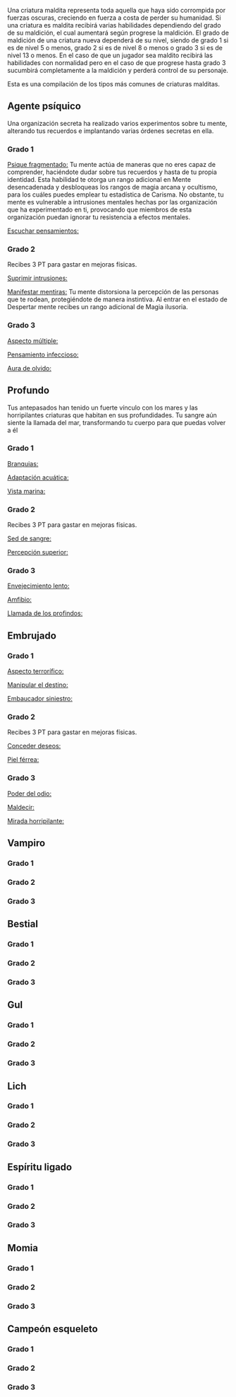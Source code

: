 Una criatura maldita representa toda aquella que haya sido corrompida por fuerzas oscuras, creciendo en fuerza a costa de perder su humanidad. Si una criatura es maldita recibirá varias habilidades dependiendo del grado de su maldición, el cual aumentará según progrese la maldición. El grado de maldición de una criatura nueva dependerá de su nivel, siendo de grado 1 si es de nivel 5 o menos, grado 2 si es de nivel 8 o menos o grado 3 si es de nivel 13 o menos. En el caso de que un jugador sea maldito recibirá las habilidades con normalidad pero en el caso de que progrese hasta grado 3 sucumbirá completamente a la maldición y perderá control de su personaje.

Esta es una compilación de los tipos más comunes de criaturas malditas.

## Agente psíquico

Una organización secreta ha realizado varios experimentos sobre tu mente, alterando tus recuerdos e implantando varias órdenes secretas en ella.

### Grado 1

<u>Psique fragmentado:</u> Tu mente actúa de maneras que no eres capaz de comprender, haciéndote dudar sobre tus recuerdos y hasta de tu propia identidad. Esta habilidad te otorga un rango adicional en Mente desencadenada y desbloqueas los rangos de magia arcana y ocultismo, para los cuáles puedes emplear tu estadística de Carisma. No obstante, tu mente es vulnerable a intrusiones mentales hechas por las organización que ha experimentado en ti, provocando que miembros de esta organización puedan ignorar tu resistencia a efectos mentales.

<u>Escuchar pensamientos:</u> 

### Grado 2

Recibes 3 PT para gastar en mejoras físicas.

<u>Suprimir intrusiones:</u> 

<u>Manifestar mentiras:</u> Tu mente distorsiona la percepción de las personas que te rodean, protegiéndote de manera instintiva. Al entrar en el estado de Despertar mente recibes un rango adicional de Magia ilusoria. 

### Grado 3

<u>Aspecto múltiple:</u>  

<u>Pensamiento infeccioso:</u>  

<u>Aura de olvido:</u> 

## Profundo

Tus antepasados han tenido un fuerte vínculo con los mares y las horripilantes criaturas que habitan en sus profundidades. Tu sangre aún siente la llamada del mar, transformando tu cuerpo para que puedas volver a él

### Grado 1

<u>Branquias:</u> 

<u>Adaptación acuática:</u> 

<u>Vista marina:</u> 

### Grado 2

Recibes 3 PT para gastar en mejoras físicas.

<u>Sed de sangre:</u> 

<u>Percepción superior:</u> 

### Grado 3

<u>Envejecimiento lento:</u> 

<u>Amfibio:</u> 

<u>Llamada de los profindos:</u>

## Embrujado

### Grado 1

<u>Aspecto terrorífico:</u>

<u>Manipular el destino:</u>

<u>Embaucador siniestro:</u>

### Grado 2

Recibes 3 PT para gastar en mejoras físicas.

<u>Conceder deseos:</u>

<u>Piel férrea:</u>

### Grado 3

<u>Poder del odio:</u>

<u>Maldecir:</u>

<u>Mirada horripilante:</u>

## Vampiro

### Grado 1



### Grado 2



### Grado 3



## Bestial

### Grado 1



### Grado 2



### Grado 3



## Gul

### Grado 1



### Grado 2



### Grado 3



## Lich

### Grado 1



### Grado 2



### Grado 3



## Espíritu ligado

### Grado 1



### Grado 2



### Grado 3



## Momia

### Grado 1



### Grado 2



### Grado 3



## Campeón esqueleto

### Grado 1



### Grado 2



### Grado 3

